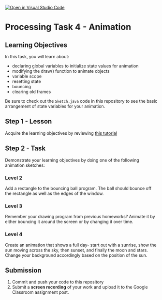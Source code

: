 [![Open in Visual Studio Code](https://classroom.github.com/assets/open-in-vscode-f059dc9a6f8d3a56e377f745f24479a46679e63a5d9fe6f495e02850cd0d8118.svg)](https://classroom.github.com/online_ide?assignment_repo_id=6780210&assignment_repo_type=AssignmentRepo)
# Processing Task 4 - Animation

## Learning Objectives
In this task, you will learn about:
* declaring global variables to initialize state values for animation
* modifying the draw() function to animate objects
* variable scope
* resetting state
* bouncing
* clearing old frames


Be sure to check out the `Sketch.java` code in this repository to see the basic arrangement of state variables for your animation.



## Step 1 - Lesson
Acquire the learning objectives by reviewing [this tutorial](https://happycoding.io/tutorials/processing/animation)

## Step 2 - Task
Demonstrate your learning objectives by doing one of the following animation sketches:

### Level 2
Add a rectangle to the bouncing ball program. The ball should bounce off the rectangle as well as the edges of the window.

### Level 3
Remember your drawing program from previous homeworks? Animate it by either bouncing it around the screen or by changing it over time.

### Level 4
Create an animation that shows a full day- start out with a sunrise, show the sun moving across the sky, then sunset, and finally the moon and stars. Change your background accordingly based on the position of the sun.


## Submission
1. Commit and push your code to this repository
2. Submit a **screen recording** of your work and upload it to the Google Classroom assignment post.
